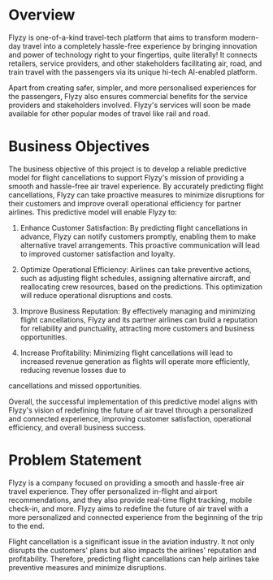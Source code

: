 # Overview

Flyzy is one-of-a-kind travel-tech platform that aims to transform modern-day travel into a completely hassle-free experience by bringing innovation and power of technology right to your fingertips, quite literally! It connects retailers, service providers, and other stakeholders facilitating air, road, and train travel with the passengers via its unique hi-tech AI-enabled platform.

Apart from creating safer, simpler, and more personalised experiences for the passengers, Flyzy also ensures commercial benefits for the service providers and stakeholders involved. Flyzy's services will soon be made available for other popular modes of travel like rail and road.

# Business Objectives

The business objective of this project is to develop a reliable predictive model for flight cancellations to support Flyzy's mission of providing a smooth and hassle-free air travel experience. By accurately predicting flight cancellations, Flyzy can take proactive measures to minimize disruptions for their customers and improve overall operational efficiency for partner airlines. This predictive model will enable Flyzy to:

1. Enhance Customer Satisfaction: By predicting flight cancellations in advance, Flyzy can notify customers promptly, enabling them to make alternative travel arrangements. This proactive communication will lead to improved customer satisfaction and loyalty.

2. Optimize Operational Efficiency: Airlines can take preventive actions, such as adjusting flight schedules, assigning alternative aircraft, and reallocating crew resources, based on the predictions. This optimization will reduce operational disruptions and costs.

3. Improve Business Reputation: By effectively managing and minimizing flight cancellations, Flyzy and its partner airlines can build a reputation for reliability and punctuality, attracting more customers and business opportunities.

4. Increase Profitability: Minimizing flight cancellations will lead to increased revenue generation as flights will operate more efficiently, reducing revenue losses due to

cancellations and missed opportunities.

Overall, the successful implementation of this predictive model aligns with Flyzy's vision of redefining the future of air travel through a personalized and connected experience, improving customer satisfaction, operational efficiency, and overall business success.

# Problem Statement

Flyzy is a company focused on providing a smooth and hassle-free air travel experience. They offer personalized in-flight and airport recommendations, and they also provide real-time flight tracking, mobile check-in, and more. Flyzy aims to redefine the future of air travel with a more personalized and connected experience from the beginning of the trip to the end.

Flight cancellation is a significant issue in the aviation industry. It not only disrupts the customers' plans but also impacts the airlines' reputation and profitability. Therefore, predicting flight cancellations can help airlines take preventive measures and minimize disruptions.
